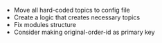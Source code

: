 * Move all hard-coded topics to config file
* Create a logic that creates necessary topics
* Fix modules structure
* Consider making original-order-id as primary key